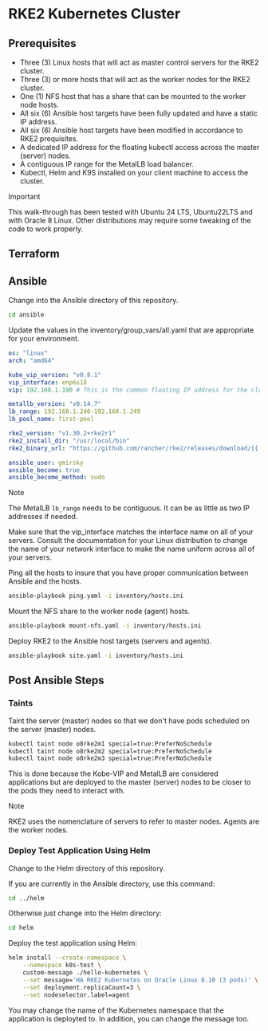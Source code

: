 # RKE2 Kubernetes Cluster

## Prerequisites

- Three (3) Linux hosts that will act as master control servers for the RKE2 cluster.
- Three (3) or more hosts that will act as the worker nodes for the RKE2 cluster.
- One (1) NFS host that has a share that can be mounted to the worker node hosts.
- All six (6) Ansible host targets have been fully updated and have a static IP address.
- All six (6) Ansible host targets have been modified in accordance to RKE2 prequisites.
- A dedicated IP address for the floating kubectl access across the master (server) nodes.
- A contiguous IP range for the MetalLB load balancer.
- Kubectl, Helm and K9S installed on your client machine to access the cluster.

> [!IMPORTANT]
>
> This walk-through has been tested with Ubuntu 24 LTS, Ubuntu22LTS and with Oracle 8 Linux. Other distributions may require some tweaking of the code to work properly.

## Terraform

<Terraform instructions go here>

## Ansible

Change into the Ansible directory of this repository.

```bash
cd ansible
```

Update the values in the inventory/group_vars/all.yaml that are appropriate for your environment.

```yaml
os: "linux"
arch: "amd64"

kube_vip_version: "v0.8.1"
vip_interface: enp6s18 
vip: 192.168.1.190 # This is the common floating IP address for the cluster

metallb_version: "v0.14.7"
lb_range: 192.168.1.240-192.168.1.249
lb_pool_name: first-pool

rke2_version: "v1.30.2+rke2r1"
rke2_install_dir: "/usr/local/bin"
rke2_binary_url: "https://github.com/rancher/rke2/releases/download/{{ rke2_version }}/rke2.linux-amd64"

ansible_user: gmirsky
ansible_become: true
ansible_become_method: sudo 
```

> [!NOTE]
>
> The MetalLB `lb_range` needs to be contiguous. It can be as little as two IP addresses if needed.
>
> Make sure that the vip_interface matches the interface name on all of your servers. Consult the documentation for your Linux distribution to change the name of your network interface to make the name uniform across all of your servers.

Ping all the hosts to insure that you have proper communication between Ansible and the hosts.

```bash
ansible-playbook ping.yaml -i inventory/hosts.ini
```

Mount the NFS share to the worker node (agent) hosts.

```bash
ansible-playbook mount-nfs.yaml -i inventory/hosts.ini
```

Deploy RKE2 to the Ansible host targets (servers and agents).

```bash
ansible-playbook site.yaml -i inventory/hosts.ini
```

## Post Ansible Steps

### Taints

Taint the server (master) nodes so that we don't have pods scheduled on the server (master) nodes.

```bash
kubectl taint node o8rke2m1 special=true:PreferNoSchedule
kubectl taint node o8rke2m2 special=true:PreferNoSchedule
kubectl taint node o8rke2m3 special=true:PreferNoSchedule
```

This is done because the Kobe-VIP and MetalLB are considered applications but are deployed to the master (server) nodes to be closer to the pods they need to interact with.

> [!NOTE]
>
> RKE2 uses the nomenclature of servers to refer to master nodes. Agents are the worker nodes.



### Deploy Test Application Using Helm

Change to the Helm directory of this repository.

If you are currently in the Ansible directory, use this command:

```bash
cd ../helm
```

Otherwise just change into the Helm directory:

```bash
cd helm
```

Deploy the test application using Helm:

```bash
helm install --create-namespace \
    --namespace k8s-test \
    custom-message ./hello-kubernetes \
    --set message='HA RKE2 Kubernetes on Oracle Linux 8.10 (3 pods)' \
    --set deployment.replicaCount=3 \
    --set nodeselector.label=agent 
```

You may change the name of the Kubernetes namespace that the application is deployted to. In addition, you can change the message too. 

